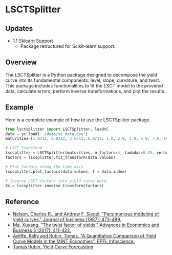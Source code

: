 # LSCTSplitter

## Updates
- 1.1 Sklearn Support
  - Package retructured for Scikit-learn support.
 
## Overview
The LSCTSplitter is a Python package designed to decompose the yield curve into its fundamental components: level, slope, curvature, and twist. This package includes functionalities to fit the LSCT model to the provided data, calculate errors, perform inverse transformations, and plot the results.
## Example
Here is a complete example of how to use the LSCTSplitter package.

```python
from lsctsplitter import LSCTSplitter, loadYC
data = yc.load('./data/yc_data.csv')
maturities=[1.0/12, 2.0/12, 3.0/12, 6.0/12, 1.0, 2.0, 3.0, 5.0, 7.0, 10.0, 20.0, 30.0]

# LSCT transform
lscsplitter = LSCTSplitter(maturities, n_factors=4, lambdas=0.49, verbose=0)
factors = lscsplitter.fit_transform(data.values)

# Plot factors along the time axis
lscsplitter.plot_factors(data.values, t = data.index)

# Inverse LSCT factors into yield curve data
Xs = lscsplitter.inverse_transform(factors)
```
## Reference
- [Nelson, Charles R., and Andrew F. Siegel. "Parsimonious modeling of yield curves." Journal of business (1987): 473-489.](chrome-extension://efaidnbmnnnibpcajpcglclefindmkaj/https://www.jstor.org/stable/pdf/2352957.pdf?casa_token=us1W8496haEAAAAA:qkjbLPi2BOklfh6Zv3ypmg-Ya0Yy_7TkdLwuC8Nc1k9aEqyiaGj9DlufKO4U0V9eRWGWbwGvc3N43LNYa1VABLM3i5tCP998VhHvIEB6-zoFv92fvcI)
- [Ma, Xuyang. "The twist factor of yields." Advances in Economics and Business 5 (2017): 411-422.](chrome-extension://efaidnbmnnnibpcajpcglclefindmkaj/https://www.hrpub.org/download/20170730/AEB4-11808719.pdf)
- [Ayliffe, Kelly and Rubin, Tomas. "A Quantitative Comparison of Yield Curve Models in the MINT Economies". EPFL Infoscience.](http://infoscience.epfl.ch/record/279314)
- [Tomas Rubin, Yield Curve Forecasting](https://github.com/tomasrubin/yield-curve-forecasting?tab=readme-ov-file)
